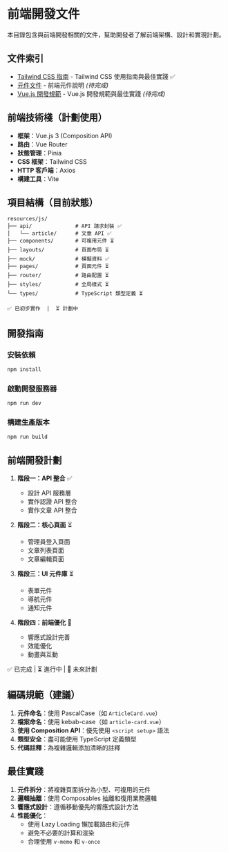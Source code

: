 # 前端開發文件

本目錄包含與前端開發相關的文件，幫助開發者了解前端架構、設計和實現計劃。

## 文件索引

- [Tailwind CSS 指南](tailwind-guide.md) - Tailwind CSS 使用指南與最佳實踐 ✅
- [元件文件](components.md) - 前端元件說明 *(待完成)*
- [Vue.js 開發規範](vue-guidelines.md) - Vue.js 開發規範與最佳實踐 *(待完成)*

## 前端技術棧（計劃使用）

- **框架**：Vue.js 3 (Composition API)
- **路由**：Vue Router
- **狀態管理**：Pinia
- **CSS 框架**：Tailwind CSS
- **HTTP 客戶端**：Axios
- **構建工具**：Vite

## 項目結構（目前狀態）

```
resources/js/
├── api/              # API 請求封裝 ✅
│   └── article/      # 文章 API ✅
├── components/       # 可複用元件 ⏳
├── layouts/          # 頁面布局 ⏳
├── mock/             # 模擬資料 ✅
├── pages/            # 頁面元件 ⏳
├── router/           # 路由配置 ⏳
├── styles/           # 全局樣式 ⏳
└── types/            # TypeScript 類型定義 ⏳

✅ 已初步實作  |  ⏳ 計劃中
```

## 開發指南

### 安裝依賴

```bash
npm install
```

### 啟動開發服務器

```bash
npm run dev
```

### 構建生產版本

```bash
npm run build
```

## 前端開發計劃

1. **階段一：API 整合** ✅
   - 設計 API 服務層
   - 實作認證 API 整合
   - 實作文章 API 整合

2. **階段二：核心頁面** ⏳
   - 管理員登入頁面
   - 文章列表頁面
   - 文章編輯頁面

3. **階段三：UI 元件庫** ⏳
   - 表單元件
   - 導航元件
   - 通知元件

4. **階段四：前端優化** 🔮
   - 響應式設計完善
   - 效能優化
   - 動畫與互動

✅ 已完成  |  ⏳ 進行中  |  🔮 未來計劃

## 編碼規範（建議）

1. **元件命名**：使用 PascalCase（如 `ArticleCard.vue`）
2. **檔案命名**：使用 kebab-case（如 `article-card.vue`）
3. **使用 Composition API**：優先使用 `<script setup>` 語法
4. **類型安全**：盡可能使用 TypeScript 定義類型
5. **代碼註釋**：為複雜邏輯添加清晰的註釋

## 最佳實踐

1. **元件拆分**：將複雜頁面拆分為小型、可複用的元件
2. **邏輯抽離**：使用 Composables 抽離和復用業務邏輯
3. **響應式設計**：遵循移動優先的響應式設計方法
4. **性能優化**：
   - 使用 Lazy Loading 懶加載路由和元件
   - 避免不必要的計算和渲染
   - 合理使用 `v-memo` 和 `v-once` 